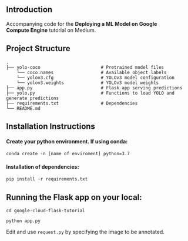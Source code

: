 ## Introduction

Accompanying code for the **Deploying a ML Model on Google Compute Engine** tutorial on Medium.

## Project Structure

    .
    ├── yolo-coco                       # Pretrained model files
        └── coco.names                  # Available object labels
        └── yolov3.cfg                  # YOLOv3 model configuration
        └── yolov3.weights              # YOLOv3 model weights              
    ├── app.py                          # Flask app serving predictions
    ├── yolo.py                         # Functions to load YOLO and generate predictions
    ├── requirements.txt                # Dependencies
    └── README.md


## Installation Instructions

#### Create your python environment. If using conda:

`conda create -n [name of enviroment] python=3.7`

#### Installation of dependencies:

`pip install -r requirements.txt`


## Running the Flask app on your local:

`cd google-cloud-flask-tutorial`

`python app.py`

Edit and use `request.py` by specifying the image to be annotated. 
